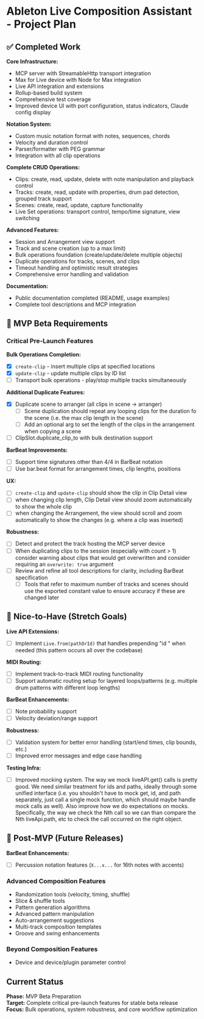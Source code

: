 # Ableton Live Composition Assistant - Project Plan

## ✅ Completed Work

**Core Infrastructure:**

- MCP server with StreamableHttp transport integration
- Max for Live device with Node for Max integration
- Live API integration and extensions
- Rollup-based build system
- Comprehensive test coverage
- Improved device UI with port configuration, status indicators, Claude config display

**Notation System:**

- Custom music notation format with notes, sequences, chords
- Velocity and duration control
- Parser/formatter with PEG grammar
- Integration with all clip operations

**Complete CRUD Operations:**

- Clips: create, read, update, delete with note manipulation and playback control
- Tracks: create, read, update with properties, drum pad detection, grouped track support
- Scenes: create, read, update, capture functionality
- Live Set operations: transport control, tempo/time signature, view switching

**Advanced Features:**

- Session and Arrangement view support
- Track and scene creation (up to a max limit)
- Bulk operations foundation (create/update/delete multiple objects)
- Duplicate operations for tracks, scenes, and clips
- Timeout handling and optimistic result strategies
- Comprehensive error handling and validation

**Documentation:**

- Public documentation completed (README, usage examples)
- Complete tool descriptions and MCP integration

## 🎯 MVP Beta Requirements

### Critical Pre-Launch Features

**Bulk Operations Completion:**

- [x] `create-clip` - insert multiple clips at specified locations
- [x] `update-clip` - update multiple clips by ID list
- [ ] Transport bulk operations - play/stop multiple tracks simultaneously

**Additional Duplicate Features:**

- [x] Duplicate scene to arranger (all clips in scene → arranger)
  - [ ] Scene duplication should repeat any looping clips for the duration fo the scene (i.e. the max clip length in the
        scene)
  - [ ] Add an optional arg to set the length of the clips in the arrangement when copying a scene
- [ ] ClipSlot.duplicate_clip_to with bulk destination support

**BarBeat Improvements:**

- [ ] Support time signatures other than 4/4 in BarBeat notation
- [ ] Use bar.beat format for arrangement times, clip lengths, positions

**UX:**

- [ ] `create-clip` and `update-clip` should show the clip in Clip Detail view
- [ ] when changing clip length, Clip Detail view should zoom automatically to show the whole clip
- [ ] when changing the Arrangement, the view should scroll and zoom automatically to show the changes (e.g. where a
      clip was inserted)

**Robustness:**

- [ ] Detect and protect the track hosting the MCP server device
- [ ] When duplicating clips to the session (especially with count > 1) consider warning about clips that would get
      overwritten and consider requiring an `overwrite: true` argument
- [ ] Review and refine all tool descriptions for clarity, including BarBeat specification
  - [ ] Tools that refer to maximum number of tracks and scenes should use the exported constant value to ensure
        accuracy if these are changed later

## 🌟 Nice-to-Have (Stretch Goals)

**Live API Extensions:**

- [ ] Implement `Live.from(pathOrId)` that handles prepending "id " when needed (this pattern occurs all over the
      codebase)

**MIDI Routing:**

- [ ] Implement track-to-track MIDI routing functionality
- [ ] Support automatic routing setup for layered loops/patterns (e.g. multiple drum patterns with different loop
      lengths)

**BarBeat Enhancements:**

- [ ] Note probability support
- [ ] Velocity deviation/range support

**Robustness:**

- [ ] Validation system for better error handling (start/end times, clip bounds, etc.)
- [ ] Improved error messages and edge case handling

**Testing Infra:**

- [ ] Improved mocking system. The way we mock liveAPI.get() calls is pretty good. We need similar treatment for ids and
      paths, ideally through some unified interface (i.e. you shouldn't have to mock get, id, and path separately, just
      call a single mock function, which should maybe handle mock calls as well). Also improve how we do expectations on
      mocks. Specifically, the way we check the Nth call so we can than compare the Nth liveApi.path, etc to check the
      call occurred on the right object.

## 🚀 Post-MVP (Future Releases)

**BarBeat Enhancements:**

- [ ] Percussion notation features (`X...x...` for 16th notes with accents)

### Advanced Composition Features

- Randomization tools (velocity, timing, shuffle)
- Slice & shuffle tools
- Pattern generation algorithms
- Advanced pattern manipulation
- Auto-arrangement suggestions
- Multi-track composition templates
- Groove and swing enhancements

### Beyond Composition Features

- Device and device/plugin parameter control

## Current Status

**Phase:** MVP Beta Preparation  
**Target:** Complete critical pre-launch features for stable beta release  
**Focus:** Bulk operations, system robustness, and core workflow optimization
